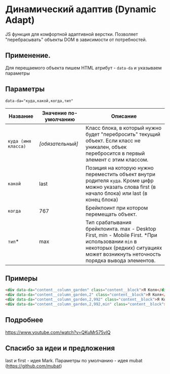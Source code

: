 # Динамический адаптив (Dynamic Adapt)
JS функция для комфортной адаптивной верстки. Позволяет "перебрасывать" объекты DOM в зависимости от потребностей.

## Применение.
Для перещаемого объекта пишем HTML атрибут - `data-da` и указываем параметры 

## Параметры

`data-da="куда,какой,когда,тип"`

Название | Значение по-умолчанию | Описание
------------- | ------------- | ------------- 
`куда (имя класса)` | _\[обязательный\]_ | Класс блока, в который нужно будет "перебросить" текущий объект. Если класс не уникален, объек перебросится в первый элемент с этим классом.
`какой` | last | Позиция на которую нужно переместить объект внутри родителя `куда`. Кроме цифр можно указать слова first (в начало блока) или last (в конец блока)
`когда` | 767 | Брейкпоинт при котором перемещать объект.
`тип`* | max | Тип срабатывания брейкпоинта. max - Desktop First, min - Mobile First. *При использовании `min` в некоторых (редких) ситуациях может возникнуть неточность порядка вывода элементов.

## Примеры

```html
<div data-da="content__column_garden" class="content__block">Я Коля</div>
<div data-da="content__column_garden,2" class="content__block">Я Коля</div>
<div data-da="content__column_garden,2,992" class="content__block">Я Коля</div>
<div data-da="content__column_garden,2,992,min" class="content__block">Я Коля</div>
```

## Подробнее
https://www.youtube.com/watch?v=QKuMr575vlQ

## Спасибо за идеи и предложения
last и first - идея Mark.
Параметры по умолчанию - идея mubat (https://github.com/mubat)
